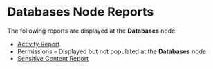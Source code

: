 # Databases Node Reports

The following reports are displayed at the **Databases** node:

- [Activity Report](/docs/accessinformationcenter/11.6/access/informationcenter/resourceaudit/sql/databases/activity.md)
- Permissions – Displayed but not populated at the **Databases** node
- [Sensitive Content Report](/docs/accessinformationcenter/11.6/access/informationcenter/resourceaudit/sql/databases/sensitivecontent.md)
